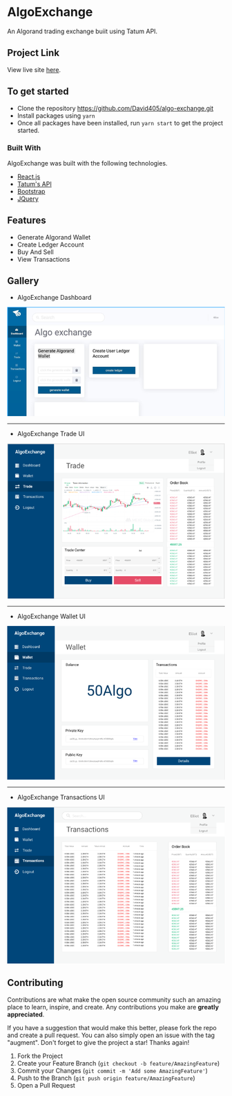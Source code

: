 # AlgoExchange

An Algorand trading exchange buiit using Tatum API.

## Project Link

View live site [here](https://algo-exchange.netlify.app).

## To get started

- Clone the repository <https://github.com/David405/algo-exchange.git>
- Install packages using `yarn`
- Once all packages have been installed, run `yarn start` to get the project started.

### Built With

AlgoExchange was built with the following technologies.

- [React.js](https://reactjs.org/)
- [Tatum's API](https://github.com/tatumio/tatum-js)
- [Bootstrap](https://getbootstrap.com)
- [JQuery](https://jquery.com)

## Features

- Generate Algorand Wallet
- Create Ledger Account
- Buy And Sell
- View Transactions

## Gallery

- AlgoExchange Dashboard

![Dashboard](./public/Site%20screenshots/Screenshot%203.png)

---

- AlgoExchange Trade UI

![Trade UI](./public/Site%20screenshots/Screenshot%201.png)

---

- AlgoExchange Wallet UI

![Trade UI](./public/Site%20screenshots/Screenshot%204.png)

---

- AlgoExchange Transactions UI

![Transactions UI](./public/Site%20screenshots/Screenshot%202.png)

## Contributing

Contributions are what make the open source community such an amazing place to learn, inspire, and create. Any contributions you make are **greatly appreciated**.

If you have a suggestion that would make this better, please fork the repo and create a pull request. You can also simply open an issue with the tag "augment".
Don't forget to give the project a star! Thanks again!

1. Fork the Project
2. Create your Feature Branch (`git checkout -b feature/AmazingFeature`)
3. Commit your Changes (`git commit -m 'Add some AmazingFeature'`)
4. Push to the Branch (`git push origin feature/AmazingFeature`)
5. Open a Pull Request
